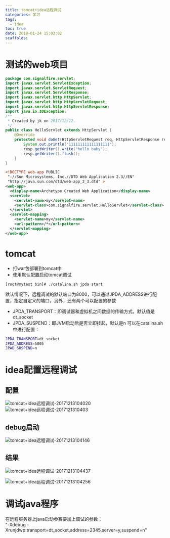```yaml
---
title: tomcat+idea远程调试
categories: 学习
tags:
  - idea
toc: true
date: 2018-01-24 15:03:02
scaffolds:
---
```

# 测试的web项目
```java
package com.signalfire.servlet;
import javax.servlet.ServletException;
import javax.servlet.ServletRequest;
import javax.servlet.ServletResponse;
import javax.servlet.http.HttpServlet;
import javax.servlet.http.HttpServletRequest;
import javax.servlet.http.HttpServletResponse;
import java.io.IOException;
/**
 * Created by jk on 2017/12/12.
 */
public class HelloServlet extends HttpServlet {
    @Override
    protected void doGet(HttpServletRequest req, HttpServletResponse resp) throws ServletException, IOException {
        System.out.println("111111111111111111");
        resp.getWriter().write("hello baby");
        resp.getWriter().flush();
    }
}
```

```xml
<!DOCTYPE web-app PUBLIC
 "-//Sun Microsystems, Inc.//DTD Web Application 2.3//EN"
 "http://java.sun.com/dtd/web-app_2_3.dtd" >
<web-app>
  <display-name>Archetype Created Web Application</display-name>
  <servlet>
    <servlet-name>my</servlet-name>
    <servlet-class>com.signalfire.servlet.HelloServlet</servlet-class>
  </servlet>
  <servlet-mapping>
    <servlet-name>my</servlet-name>
    <url-pattern>/*</url-pattern>
  </servlet-mapping>
</web-app>
```
# tomcat
- 打war包部署到tomcat中
- 使用默认配置启动tomcat调试
```
[root@mytest bin]# ./catalina.sh jpda start
```
默认情况下，远程调试的默认端口为8000，可以通过JPDA_ADDRESS进行配置，指定自定义的端口，另外，还有两个可以配置的参数
* JPDA_TRANSPORT：即调试器和虚拟机之间数据的传输方式，默认值是dt_socket
* JPDA_SUSPEND：即JVM启动后是否立即挂起，默认是n
可以在catalina.sh中进行配置：
```bash
JPDA_TRANSPORT=dt_socket  
JPDA_ADDRESS=5005  
JPAD_SUSPEND=n  
```

# idea配置远程调试

## 配置  
![tomcat+idea远程调试-20171213104020](http://ovasdkxqr.bkt.clouddn.com/image/work/tomcat+idea远程调试-20171213104020.png)  
![tomcat+idea远程调试-2017121310403](http://ovasdkxqr.bkt.clouddn.com/image/work/tomcat+idea远程调试-2017121310403.png)  
## debug启动  
![tomcat+idea远程调试-20171213104146](http://ovasdkxqr.bkt.clouddn.com/image/work/tomcat+idea远程调试-20171213104146.png)

## 结果
![tomcat+idea远程调试-20171213104437](http://ovasdkxqr.bkt.clouddn.com/image/work/tomcat+idea远程调试-20171213104437.png)

![tomcat+idea远程调试-20171213104256](http://ovasdkxqr.bkt.clouddn.com/image/work/tomcat+idea远程调试-20171213104256.png)

# 调试java程序
在远程服务器上java启动参赛要加上调试的参数：  
"-Xdebug -Xrunjdwp:transport=dt_socket,address=2345,server=y,suspend=n"